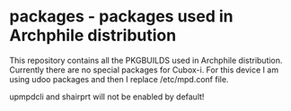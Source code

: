 packages - packages used in Archphile distribution
========

This repository contains all the PKGBUILDS used in Archphile distribution. Currently there are no special packages for
Cubox-i. For this device I am using udoo packages and then I replace /etc/mpd.conf file.

upmpdcli and shairprt will not be enabled by default!
